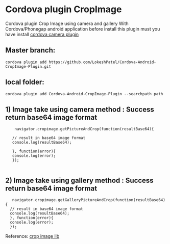 # Cordova plugin CropImage
Cordova plugin Crop Image using camera and gallery With Cordova/Phonegap android application before install this plugin must you have install [cordova camera plugin](https://www.npmjs.com/package/cordova-plugin-camera)

## Master branch:
 
 ```
cordova plugin add https://github.com/LokeshPatel/Cordova-Android-CropImage-Plugin.git
 ```
## local folder:

 ``` 
cordova plugin add Cordova-Android-CropImage-Plugin --searchpath path

```

## 1) Image take using camera method : Success return base64 image format

 ```  
     navigator.cropimage.getPictureAndCrop(function(resultBase64){
 
    // result in base64 image format 
    console.log(resultBase64);
 
    }, function(error){
    console.log(error);
    });
     
 ``` 
  
## 2) Image take using gallery method : Success return base64 image format
  ```
     navigator.cropimage.getGalleryPictureAndCrop(function(resultBase64){
    // result in base64 image format 
    console.log(resultBase64);
    }, function(error){
    console.log(error);
    });  
```

Reference: [crop image lib](https://github.com/biokys/cropimage)